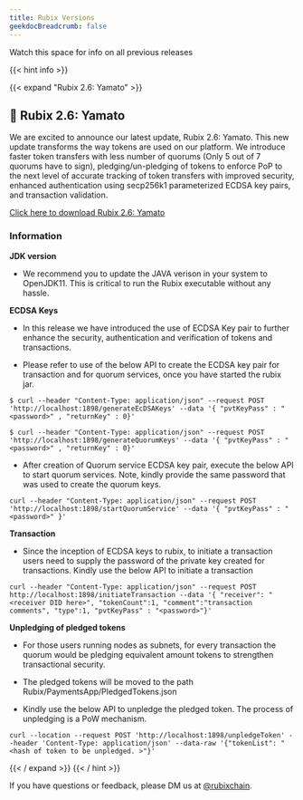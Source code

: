 ```yaml
---
title: Rubix Versions 
geekdocBreadcrumb: false
---
```



 Watch this space for info on all previous releases

{{< hint info >}}

{{< expand "Rubix 2.6: Yamato" >}}

## 🎉 Rubix 2.6: Yamato

We are excited to announce our latest update, Rubix 2.6: Yamato.
This new update transforms the way tokens are used on our platform. We introduce faster token transfers with less number of quorums (Only 5 out of 7 quorums have to sign), pledging/un-pledging of tokens to enforce PoP to the next level of accurate tracking of token transfers with improved security, enhanced authentication using secp256k1 parameterized ECDSA key pairs, and transaction validation.

<a href ="https://github.com/rubixchain/rubixnetwork/releases/tag/2.6"> Click here to download Rubix 2.6: Yamato </a>

### Information 

**JDK version**

- We recommend you to update the JAVA verison in your system to OpenJDK11. This is critical to run the Rubix executable without any hassle.

**ECDSA Keys**

- In this release we have introduced the use of ECDSA Key pair to further enhance the security, authentication and verification of tokens and transactions.

- Please refer to use of the below API to create the ECDSA key pair for transaction and for quorum services, once you have started the rubix jar.

```
$ curl --header "Content-Type: application/json" --request POST 'http://localhost:1898/generateEcDSAKeys' --data '{ "pvtKeyPass" : "<password>" , "returnKey" : 0}'
```


```
$ curl --header "Content-Type: application/json" --request POST 'http://localhost:1898/generateQuorumKeys' --data '{ "pvtKeyPass" : "<password>" , "returnKey" : 0}'
```

- After creation of Quorum service ECDSA key pair, execute the below API to start quorum services. Note, kindly provide the same password that was used to create the quorum keys.

```
curl --header "Content-Type: application/json" --request POST 'http://localhost:1898/startQuorumService' --data '{ "pvtKeyPass" : "<password>" }'
```

**Transaction**

- Since the inception of ECDSA keys to rubix, to initiate a transaction users need to supply the password of the private key created for transactions. Kindly use the below API to initiate a transaction

```
curl --header "Content-Type: application/json" --request POST http://localhost:1898/initiateTransaction --data '{ "receiver": "<receiver DID here>", "tokenCount":1, "comment":"transaction comments", "type":1, "pvtKeyPass" : "<password>"}'
```

**Unpledging of pledged tokens**

- For those users running nodes as subnets, for every transaction the quorum would be pledging equivalent amount tokens to strengthen transactional security.

- The pledged tokens will be moved to the path Rubix/PaymentsApp/PledgedTokens.json

- Kindly use the below API to unpledge the pledged token. The process of unpledging is a PoW mechanism.


```
curl --location --request POST 'http://localhost:1898/unpledgeToken' --header 'Content-Type: application/json' --data-raw '{"tokenList": "<hash of token to be unpledged. >"}'
```



{{< / expand >}}
{{< / hint >}}

If you have questions or feedback, please DM us at [@rubixchain](http://twitter.com/rubixChain).
